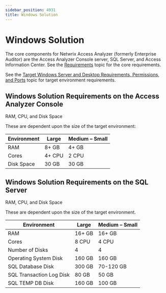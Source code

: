 ```yaml
---
sidebar_position: 4931
title: Windows Solution
---
```


# Windows Solution

The core components for Netwrix Access Analyzer (formerly Enterprise Auditor) are the Access Analyzer Console server, SQL Server, and Access Information Center. See the [Requirements](../Overview "Requirements") topic for the core requirements.

See the [Target Windows Server and Desktop Requirements, Permissions, and Ports](../Target/Windows "Target Windows Server and Desktop Requirements, Permissions, and Ports") topic for target environment requirements.

## Windows Solution Requirements on the Access Analyzer Console

RAM, CPU, and Disk Space

These are dependent upon the size of the target environment:

| Environment | Large | Medium – Small |
| --- | --- | --- |
| RAM | 8+ GB | 4+ GB |
| Cores | 4+ CPU | 2 CPU |
| Disk Space | 30 GB | 30 GB |

## Windows Solution Requirements on the SQL Server

RAM, CPU, and Disk Space

These are dependent upon the size of the target environment.

| Environment | Large | Medium – Small |
| --- | --- | --- |
| RAM | 16+ GB | 16+ GB |
| Cores | 8 CPU | 4 CPU |
| Number of Disks | 4 | 4 |
| Operating System Disk | 160 GB | 160 GB |
| SQL Database Disk | 300 GB | 70-120 GB |
| SQL Transaction Log Disk | 80 GB | 50 GB |
| SQL TEMP DB Disk | 160 GB | 100 GB |